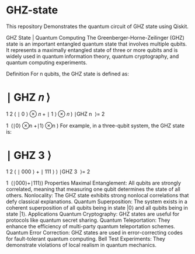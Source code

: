 # GHZ-state
This repository Demonstrates the quantum circuit of GHZ state using Qiskit.


GHZ State | Quantum Computing
The Greenberger-Horne-Zeilinger (GHZ) state is an important entangled quantum state that involves multiple qubits. It represents a maximally entangled state of three or more qubits and is widely used in quantum information theory, quantum cryptography, and quantum computing experiments.

Definition
For n qubits, the GHZ state is defined as:

∣
GHZ
𝑛
⟩
=
1
2
(
∣
0
⟩
⊗
𝑛
+
∣
1
⟩
⊗
𝑛
)
∣GHZ 
n
​
 ⟩= 
2
​
 
1
​
 (∣0⟩ 
⊗n
 +∣1⟩ 
⊗n
 )
For example, in a three-qubit system, the GHZ state is:

∣
GHZ
3
⟩
=
1
2
(
∣
000
⟩
+
∣
111
⟩
)
∣GHZ 
3
​
 ⟩= 
2
​
 
1
​
 (∣000⟩+∣111⟩)
Properties
Maximal Entanglement: All qubits are strongly correlated, meaning that measuring one qubit determines the state of all others.
Nonlocality: The GHZ state exhibits strong nonlocal correlations that defy classical explanations.
Quantum Superposition: The system exists in a coherent superposition of all qubits being in state |0⟩ and all qubits being in state |1⟩.
Applications
Quantum Cryptography: GHZ states are useful for protocols like quantum secret sharing.
Quantum Teleportation: They enhance the efficiency of multi-party quantum teleportation schemes.
Quantum Error Correction: GHZ states are used in error-correcting codes for fault-tolerant quantum computing.
Bell Test Experiments: They demonstrate violations of local realism in quantum mechanics.
